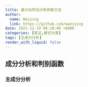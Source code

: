 ```yaml
---
title: 最大似然估计和参数方法
author:
  name: Weiying
  link: https://github.com/wweiying
date: 2021-12-19 00:10:00 +0800
categories: [笔记,模式分类]
tags: [主成分分析]
render_with_liquid: false
---
```

## 成分分析和判别函数

### 主成分分析


